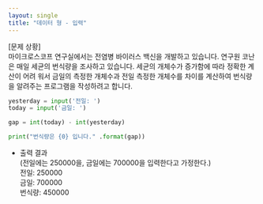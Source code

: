 ```yaml
---
layout: single
title: "데이터 형 - 입력"
---
```


[문제 상황]  
마이크로스코프 연구실에서는 전염병 바이러스 백신을 개발하고 있습니다. 연구원 코난은 매일 세균의 번식량을 조사하고 있습니다. 세균의 개체수가 증가함에 따라 정확한 계산이 어려
워서 금일의 측정한 개체수과 전일 측정한 개체수를 차이를 계산하여 번식량을 알려주는 프로그램을 작성하려고 합니다.

~~~python
yesterday = input('전일: ')
today = input('금일: ')

gap = int(today) - int(yesterday)

print("번식량은 {0} 입니다." .format(gap))
~~~

- 출력 결과  
(전일에는 250000을, 금일에는 700000을 입력한다고 가정한다.)  
전일: 250000  
금일: 700000  
번식량: 450000
